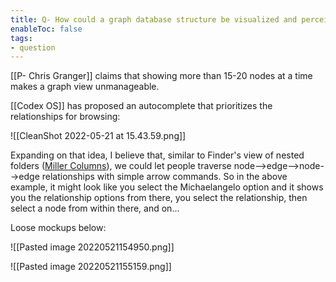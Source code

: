 ```yaml
---
title: Q- How could a graph database structure be visualized and perceived by end users in a more helpful way than a large graph
enableToc: false
tags:
- question
---
```

[[P- Chris Granger]] claims that showing more than 15-20 nodes at a time makes a graph view unmanageable.

[[Codex OS]] has proposed an autocomplete that prioritizes the relationships for browsing:

![[CleanShot 2022-05-21 at 15.43.59.png]]

Expanding on that idea, I believe that, similar to Finder's view of nested folders ([Miller Columns](https://en.wikipedia.org/wiki/Miller_columns)), we could let people traverse node-->edge-->node-->edge relationships with simple arrow commands. So in the above example, it might look like you select the Michaelangelo option and it shows you the relationship options from there, you select the relationship, then select a node from within there, and on...

Loose mockups below:

![[Pasted image 20220521154950.png]]

![[Pasted image 20220521155159.png]]